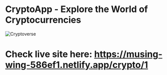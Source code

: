 # CryptoApp - Explore the World of Cryptocurrencies

![Cryptoverse](https://i.ibb.co/8gh5Jc8/image.png)

# Check live site here: https://musing-wing-586ef1.netlify.app/crypto/1
